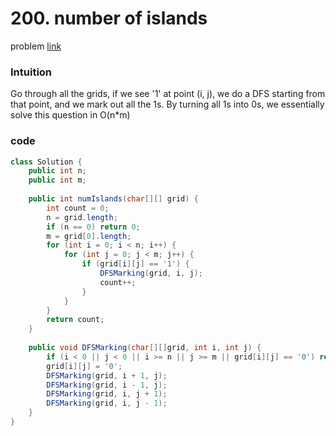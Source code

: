 # 200. number of islands
problem [link](https://leetcode.com/problems/number-of-islands/)
### Intuition
Go through all the grids, if we see '1' at point (i, j), we do a DFS starting from that point, and we mark out all the 1s. By turning all 1s into 0s, we essentially solve this question in O(n*m)
### code 
```java
class Solution {
    public int n;
    public int m;
    
    public int numIslands(char[][] grid) {
        int count = 0;
        n = grid.length;
        if (n == 0) return 0;
        m = grid[0].length;
        for (int i = 0; i < n; i++) {
            for (int j = 0; j < m; j++) {
                if (grid[i][j] == '1') {
                    DFSMarking(grid, i, j);
                    count++;   
                }
            }
        }
        return count;
    }
    
    public void DFSMarking(char[][]grid, int i, int j) {
        if (i < 0 || j < 0 || i >= n || j >= m || grid[i][j] == '0') return;
        grid[i][j] = '0';
        DFSMarking(grid, i + 1, j);
        DFSMarking(grid, i - 1, j);
        DFSMarking(grid, i, j + 1);
        DFSMarking(grid, i, j - 1);
    }
}
```
